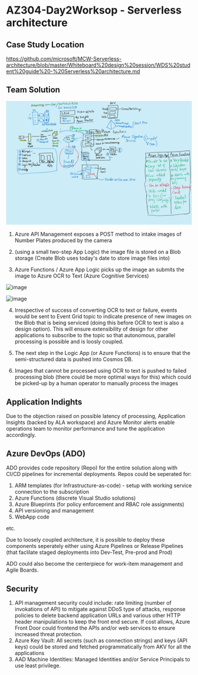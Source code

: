 # AZ304-Day2Worksop - Serverless architecture

## Case Study Location
https://github.com/microsoft/MCW-Serverless-architecture/blob/master/Whiteboard%20design%20session/WDS%20student%20guide%20-%20Serverless%20architecture.md

## Team Solution

![Alt text here](https://github.com/narenvivek/AZ304-Day2Worksop/blob/d4c77d11b56477fe55ad2da7b1ffb8c6fd665268/AZ-304%20Day%202%20Workshop.png)

1. Azure API Management exposes a POST method to intake images of Number Plates produced by the camera

2. (using a small two-step App Logic) the image file is stored on a Blob storage (Create Blob uses today's date to store image files into)

3. Azure Functions / Azure App Logic picks up the image an submits the image to Azure OCR to Text (Azure Cognitive Services)

![image](https://user-images.githubusercontent.com/29542480/112323000-c1831900-8c87-11eb-8dfd-395cb6da0dfa.png)

![image](https://user-images.githubusercontent.com/29542480/112323193-ef685d80-8c87-11eb-9601-606235e19359.png)

4. Irrespective of success of converting OCR to text or failure, events would be sent to Event Grid topic to indicate presence of new images on the Blob that is being serviced (doing this before OCR to text is also a design option). This will ensure extensibility of design for other applications to subscribe to the topic so that autonomous, parallel processing is possible and is loosly coupled.

5. The next step in the Logic App (or Azure Functions) is to ensure that the semi-structured data is pushed into Cosmos DB.

6. Images that cannot be processed using OCR to text is pushed to failed processing blob (there could be more optimal ways for this) which could be picked-up by a human operator to manually process the images

## Application Indights
Due to the objection raised on possible latency of processing, Application Insights (backed by ALA workspace) and Azure Monitor alerts enable operations team to monitor performance and tune the application accordingly.

## Azure DevOps (ADO)
ADO provides code repository (Repo) for the entire solution along with CI/CD pipelines for incremental deployments. Repos could be seperated for:

1. ARM templates (for Infrastructure-as-code) - setup with working service connection to the subscription
2. Azure Functions (discrete Visual Studio solutions)
3. Azure Blueprints (for policy enforcement and RBAC role assignments)
4. API versioning and management
5. WebApp code

etc.

Due to loosely coupled architecture, it is possible to deploy these components seperately either using Azure Pipelines or Release Pipelines (that faclilate staged deployments into Dev-Test, Pre-prod and Prod)

ADO could also become the centerpiece for work-item management and Agile Boards.

## Security
1. API management security could include: rate limiting (number of invokations of API) to mitigate against DDoS type of attacks, response policies to delete backend application URLs and various other HTTP header manipulations to keep the front end secure. If cost allows, Azure Front Door could frontend the APIs and/or web services to ensure increased threat protection.
2. Azure Key Vault: All secrets (such as connection strings) and keys (API keys) could be stored and fetched programmatically from AKV for all the applications
3. AAD Machine Identities: Managed Identities and/or Service Principals to use least privilege.
